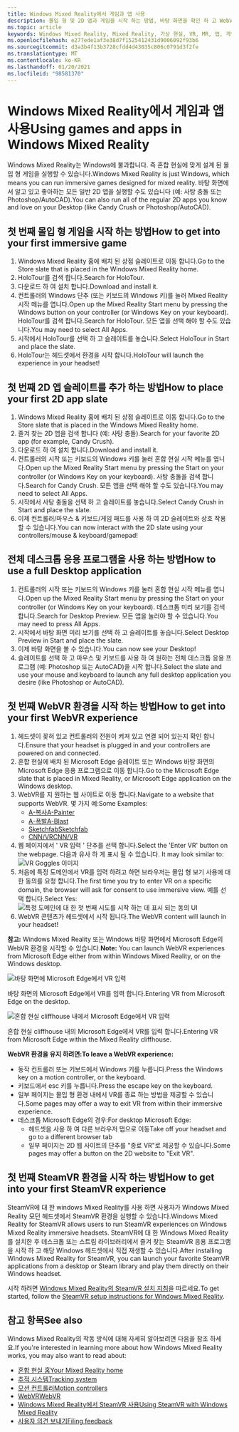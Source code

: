 ```yaml
---
title: Windows Mixed Reality에서 게임과 앱 사용
description: 몰입 형 및 2D 앱과 게임을 시작 하는 방법, 바탕 화면을 확인 하 고 WebVR 및 SteamVR 콘텐츠를 경험해 보세요.
ms.topic: article
keywords: Windows Mixed Reality, Mixed Reality, 가상 현실, VR, MR, 앱, 게임, 데스크톱, SteamVR, WebVR, 스트림
ms.openlocfilehash: e277ede1af3e38d7f1525412431d9006092f93b6
ms.sourcegitcommit: d3a3b4f13b3728cfdd4d43035c806c0791d3f2fe
ms.translationtype: MT
ms.contentlocale: ko-KR
ms.lasthandoff: 01/20/2021
ms.locfileid: "98581370"
---
```

# <a name="using-games-and-apps-in-windows-mixed-reality"></a><span data-ttu-id="d5645-104">Windows Mixed Reality에서 게임과 앱 사용</span><span class="sxs-lookup"><span data-stu-id="d5645-104">Using games and apps in Windows Mixed Reality</span></span>

<span data-ttu-id="d5645-105">Windows Mixed Reality는 Windows에 불과합니다. 즉 혼합 현실에 맞게 설계 된 몰입 형 게임을 실행할 수 있습니다.</span><span class="sxs-lookup"><span data-stu-id="d5645-105">Windows Mixed Reality is just Windows, which means you can run immersive games designed for mixed reality.</span></span> <span data-ttu-id="d5645-106">바탕 화면에서 알고 있고 좋아하는 모든 일반 2D 앱을 실행할 수도 있습니다 (예: 사탕 충돌 또는 Photoshop/AutoCAD).</span><span class="sxs-lookup"><span data-stu-id="d5645-106">You can also run all of the regular 2D apps you know and love on your Desktop (like Candy Crush or Photoshop/AutoCAD).</span></span>

## <a name="how-to-get-into-your-first-immersive-game"></a><span data-ttu-id="d5645-107">첫 번째 몰입 형 게임을 시작 하는 방법</span><span class="sxs-lookup"><span data-stu-id="d5645-107">How to get into your first immersive game</span></span>

1. <span data-ttu-id="d5645-108">Windows Mixed Reality 홈에 배치 된 상점 슬레이트로 이동 합니다.</span><span class="sxs-lookup"><span data-stu-id="d5645-108">Go to the Store slate that is placed in the Windows Mixed Reality home.</span></span>
2. <span data-ttu-id="d5645-109">HoloTour를 검색 합니다.</span><span class="sxs-lookup"><span data-stu-id="d5645-109">Search for HoloTour.</span></span>
3. <span data-ttu-id="d5645-110">다운로드 하 여 설치 합니다.</span><span class="sxs-lookup"><span data-stu-id="d5645-110">Download and install it.</span></span>
4. <span data-ttu-id="d5645-111">컨트롤러의 Windows 단추 (또는 키보드의 Windows 키)를 눌러 Mixed Reality 시작 메뉴를 엽니다.</span><span class="sxs-lookup"><span data-stu-id="d5645-111">Open up the Mixed Reality Start menu by pressing the Windows button on your controller (or Windows Key on your keyboard).</span></span> <span data-ttu-id="d5645-112">HoloTour를 검색 합니다.</span><span class="sxs-lookup"><span data-stu-id="d5645-112">Search for HoloTour.</span></span> <span data-ttu-id="d5645-113">모든 앱을 선택 해야 할 수도 있습니다.</span><span class="sxs-lookup"><span data-stu-id="d5645-113">You may need to select All Apps.</span></span>
5. <span data-ttu-id="d5645-114">시작에서 HoloTour를 선택 하 고 슬레이트를 놓습니다.</span><span class="sxs-lookup"><span data-stu-id="d5645-114">Select HoloTour in Start and place the slate.</span></span>
6. <span data-ttu-id="d5645-115">HoloTour는 헤드셋에서 환경을 시작 합니다.</span><span class="sxs-lookup"><span data-stu-id="d5645-115">HoloTour will launch the experience in your headset!</span></span>

## <a name="how-to-place-your-first-2d-app-slate"></a><span data-ttu-id="d5645-116">첫 번째 2D 앱 슬레이트를 추가 하는 방법</span><span class="sxs-lookup"><span data-stu-id="d5645-116">How to place your first 2D app slate</span></span>

1. <span data-ttu-id="d5645-117">Windows Mixed Reality 홈에 배치 된 상점 슬레이트로 이동 합니다.</span><span class="sxs-lookup"><span data-stu-id="d5645-117">Go to the Store slate that is placed in the Windows Mixed Reality home.</span></span>
2. <span data-ttu-id="d5645-118">즐겨 찾는 2D 앱을 검색 합니다 (예: 사탕 충돌).</span><span class="sxs-lookup"><span data-stu-id="d5645-118">Search for your favorite 2D app (for example, Candy Crush).</span></span>
3. <span data-ttu-id="d5645-119">다운로드 하 여 설치 합니다.</span><span class="sxs-lookup"><span data-stu-id="d5645-119">Download and install it.</span></span>
4. <span data-ttu-id="d5645-120">컨트롤러의 시작 또는 키보드의 Windows 키를 눌러 혼합 현실 시작 메뉴를 엽니다.</span><span class="sxs-lookup"><span data-stu-id="d5645-120">Open up the Mixed Reality Start menu by pressing the Start on your controller (or Windows Key on your keyboard).</span></span> <span data-ttu-id="d5645-121">사탕 충돌을 검색 합니다.</span><span class="sxs-lookup"><span data-stu-id="d5645-121">Search for Candy Crush.</span></span> <span data-ttu-id="d5645-122">모든 앱을 선택 해야 할 수도 있습니다.</span><span class="sxs-lookup"><span data-stu-id="d5645-122">You may need to select All Apps.</span></span>
5. <span data-ttu-id="d5645-123">시작에서 사탕 충돌을 선택 하 고 슬레이트를 놓습니다.</span><span class="sxs-lookup"><span data-stu-id="d5645-123">Select Candy Crush in Start and place the slate.</span></span>
6. <span data-ttu-id="d5645-124">이제 컨트롤러/마우스 & 키보드/게임 패드를 사용 하 여 2D 슬레이트와 상호 작용할 수 있습니다.</span><span class="sxs-lookup"><span data-stu-id="d5645-124">You can now interact with the 2D slate using your controllers/mouse & keyboard/gamepad!</span></span>

## <a name="how-to-use-a-full-desktop-application"></a><span data-ttu-id="d5645-125">전체 데스크톱 응용 프로그램을 사용 하는 방법</span><span class="sxs-lookup"><span data-stu-id="d5645-125">How to use a full Desktop application</span></span>

1. <span data-ttu-id="d5645-126">컨트롤러의 시작 또는 키보드의 Windows 키를 눌러 혼합 현실 시작 메뉴를 엽니다.</span><span class="sxs-lookup"><span data-stu-id="d5645-126">Open up the Mixed Reality Start menu by pressing the Start on your controller (or Windows Key on your keyboard).</span></span> <span data-ttu-id="d5645-127">데스크톱 미리 보기를 검색 합니다.</span><span class="sxs-lookup"><span data-stu-id="d5645-127">Search for Desktop Preview.</span></span> <span data-ttu-id="d5645-128">모든 앱을 눌러야 할 수 있습니다.</span><span class="sxs-lookup"><span data-stu-id="d5645-128">You may need to press All Apps.</span></span>
2. <span data-ttu-id="d5645-129">시작에서 바탕 화면 미리 보기를 선택 하 고 슬레이트를 놓습니다.</span><span class="sxs-lookup"><span data-stu-id="d5645-129">Select Desktop Preview in Start and place the slate.</span></span>
3. <span data-ttu-id="d5645-130">이제 바탕 화면을 볼 수 있습니다.</span><span class="sxs-lookup"><span data-stu-id="d5645-130">You can now see your Desktop!</span></span>
4. <span data-ttu-id="d5645-131">슬레이트를 선택 하 고 마우스 및 키보드를 사용 하 여 원하는 전체 데스크톱 응용 프로그램 (예: Photoshop 또는 AutoCAD)을 시작 합니다.</span><span class="sxs-lookup"><span data-stu-id="d5645-131">Select the slate and use your mouse and keyboard to launch any full desktop application you desire (like Photoshop or AutoCAD).</span></span>

## <a name="how-to-get-into-your-first-webvr-experience"></a><span data-ttu-id="d5645-132">첫 번째 WebVR 환경을 시작 하는 방법</span><span class="sxs-lookup"><span data-stu-id="d5645-132">How to get into your first WebVR experience</span></span>

1. <span data-ttu-id="d5645-133">헤드셋이 꽂혀 있고 컨트롤러의 전원이 켜져 있고 연결 되어 있는지 확인 합니다.</span><span class="sxs-lookup"><span data-stu-id="d5645-133">Ensure that your headset is plugged in and your controllers are powered on and connected.</span></span>
2. <span data-ttu-id="d5645-134">혼합 현실에 배치 된 Microsoft Edge 슬레이트 또는 Windows 바탕 화면의 Microsoft Edge 응용 프로그램으로 이동 합니다.</span><span class="sxs-lookup"><span data-stu-id="d5645-134">Go to the Microsoft Edge slate that is placed in Mixed Reality, or Microsoft Edge application on the Windows desktop.</span></span>
3. <span data-ttu-id="d5645-135">WebVR를 지 원하는 웹 사이트로 이동 합니다.</span><span class="sxs-lookup"><span data-stu-id="d5645-135">Navigate to a website that supports WebVR.</span></span> <span data-ttu-id="d5645-136">몇 가지 예:</span><span class="sxs-lookup"><span data-stu-id="d5645-136">Some Examples:</span></span>
   * [<span data-ttu-id="d5645-137">A-복사</span><span class="sxs-lookup"><span data-stu-id="d5645-137">A-Painter</span></span>](https://aframe.io/a-painter/)
   * [<span data-ttu-id="d5645-138">A-폭발</span><span class="sxs-lookup"><span data-stu-id="d5645-138">A-Blast</span></span>](https://aframe.io/a-blast/)
   * [<span data-ttu-id="d5645-139">Sketchfab</span><span class="sxs-lookup"><span data-stu-id="d5645-139">Sketchfab</span></span>](https://sketchfab.com/)
   * [<span data-ttu-id="d5645-140">CNN/VR</span><span class="sxs-lookup"><span data-stu-id="d5645-140">CNN/VR</span></span>](https://cnn.com/vr)
4. <span data-ttu-id="d5645-141">웹 페이지에서 ' VR 입력 ' 단추를 선택 합니다.</span><span class="sxs-lookup"><span data-stu-id="d5645-141">Select the 'Enter VR' button on the webpage.</span></span> <span data-ttu-id="d5645-142">다음과 유사 하 게 표시 될 수 있습니다. </span><span class="sxs-lookup"><span data-stu-id="d5645-142">It may look similar to:</span></span>\
   ![VR Goggles 이미지](images/75px-enter-vr.png)
5. <span data-ttu-id="d5645-144">처음에 특정 도메인에서 VR를 입력 하려고 하면 브라우저는 몰입 형 보기 사용에 대 한 동의를 요청 합니다.</span><span class="sxs-lookup"><span data-stu-id="d5645-144">The first time you try to enter VR on a specific domain, the browser will ask for consent to use immersive view.</span></span> <span data-ttu-id="d5645-145">예를 선택 합니다.</span><span class="sxs-lookup"><span data-stu-id="d5645-145">Select Yes:</span></span> ![특정 도메인에 대 한 첫 번째 시도를 시작 하는 데 표시 되는 동의 UI](images/1053px-Webvr-consent-ui.png)
6. <span data-ttu-id="d5645-147">WebVR 콘텐츠가 헤드셋에서 시작 됩니다.</span><span class="sxs-lookup"><span data-stu-id="d5645-147">The WebVR content will launch in your headset!</span></span>

<span data-ttu-id="d5645-148">**참고:** Windows Mixed Reality 또는 Windows 바탕 화면에서 Microsoft Edge의 WebVR 환경을 시작할 수 있습니다.</span><span class="sxs-lookup"><span data-stu-id="d5645-148">**Note:** You can launch WebVR experiences from Microsoft Edge either from within Windows Mixed Reality, or on the Windows desktop.</span></span>

![바탕 화면에 Microsoft Edge에서 VR 입력](images/450px-webvr-desktop.png)

<span data-ttu-id="d5645-150">바탕 화면의 Microsoft Edge에서 VR를 입력 합니다.</span><span class="sxs-lookup"><span data-stu-id="d5645-150">Entering VR from Microsoft Edge on the desktop.</span></span>

![혼합 현실 cliffhouse 내에서 Microsoft Edge에서 VR 입력](images/450px-enter-vr-cliffhouse.jpg)

<span data-ttu-id="d5645-152">혼합 현실 cliffhouse 내의 Microsoft Edge에서 VR를 입력 합니다.</span><span class="sxs-lookup"><span data-stu-id="d5645-152">Entering VR from Microsoft Edge within the Mixed Reality cliffhouse.</span></span>

<span data-ttu-id="d5645-153">**WebVR 환경을 유지 하려면:**</span><span class="sxs-lookup"><span data-stu-id="d5645-153">**To leave a WebVR experience:**</span></span>
* <span data-ttu-id="d5645-154">동작 컨트롤러 또는 키보드에서 Windows 키를 누릅니다.</span><span class="sxs-lookup"><span data-stu-id="d5645-154">Press the Windows key on a motion controller, or the keyboard.</span></span>
* <span data-ttu-id="d5645-155">키보드에서 esc 키를 누릅니다.</span><span class="sxs-lookup"><span data-stu-id="d5645-155">Press the escape key on the keyboard.</span></span>
* <span data-ttu-id="d5645-156">일부 페이지는 몰입 형 환경 내에서 VR를 종료 하는 방법을 제공할 수 있습니다.</span><span class="sxs-lookup"><span data-stu-id="d5645-156">Some pages may offer a way to exit VR from within their immersive experience.</span></span>
* <span data-ttu-id="d5645-157">데스크톱 Microsoft Edge의 경우:</span><span class="sxs-lookup"><span data-stu-id="d5645-157">For desktop Microsoft Edge:</span></span>
  * <span data-ttu-id="d5645-158">헤드셋을 사용 하 여 다른 브라우저 탭으로 이동</span><span class="sxs-lookup"><span data-stu-id="d5645-158">Take off your headset and go to a different browser tab</span></span>
  * <span data-ttu-id="d5645-159">일부 페이지는 2D 웹 사이트의 단추를 "종료 VR"로 제공할 수 있습니다.</span><span class="sxs-lookup"><span data-stu-id="d5645-159">Some pages may offer a button on the 2D website to "Exit VR".</span></span>

## <a name="how-to-get-into-your-first-steamvr-experience"></a><span data-ttu-id="d5645-160">첫 번째 SteamVR 환경을 시작 하는 방법</span><span class="sxs-lookup"><span data-stu-id="d5645-160">How to get into your first SteamVR experience</span></span>

<span data-ttu-id="d5645-161">SteamVR에 대 한 windows Mixed Reality를 사용 하면 사용자가 Windows Mixed Reality 모던 헤드셋에서 SteamVR 환경을 실행할 수 있습니다.</span><span class="sxs-lookup"><span data-stu-id="d5645-161">Windows Mixed Reality for SteamVR allows users to run SteamVR experiences on Windows Mixed Reality immersive headsets.</span></span> <span data-ttu-id="d5645-162">SteamVR에 대 한 Windows Mixed Reality를 설치한 후 데스크톱 또는 스트림 라이브러리에서 즐겨 찾는 SteamVR 응용 프로그램을 시작 하 고 해당 Windows 헤드셋에서 직접 재생할 수 있습니다.</span><span class="sxs-lookup"><span data-stu-id="d5645-162">After installing  Windows Mixed Reality for SteamVR, you can launch your favorite SteamVR applications from a desktop or Steam library and play them directly on their Windows headset.</span></span>

<span data-ttu-id="d5645-163">시작 하려면 [Windows Mixed Reality의 SteamVR 설치 지침](./using-steamvr-with-windows-mixed-reality.md)을 따르세요.</span><span class="sxs-lookup"><span data-stu-id="d5645-163">To get started, follow the [SteamVR setup instructions for Windows Mixed Reality](./using-steamvr-with-windows-mixed-reality.md).</span></span>

## <a name="see-also"></a><span data-ttu-id="d5645-164">참고 항목</span><span class="sxs-lookup"><span data-stu-id="d5645-164">See also</span></span>

<span data-ttu-id="d5645-165">Windows Mixed Reality의 작동 방식에 대해 자세히 알아보려면 다음을 참조 하세요.</span><span class="sxs-lookup"><span data-stu-id="d5645-165">If you're interested in learning more about how Windows Mixed Reality works, you may also want to read about:</span></span>
* [<span data-ttu-id="d5645-166">혼합 현실 홈</span><span class="sxs-lookup"><span data-stu-id="d5645-166">Your Mixed Reality home</span></span>](your-mixed-reality-home.md)
* [<span data-ttu-id="d5645-167">추적 시스템</span><span class="sxs-lookup"><span data-stu-id="d5645-167">Tracking system</span></span>](tracking-system.md)
* [<span data-ttu-id="d5645-168">모션 컨트롤러</span><span class="sxs-lookup"><span data-stu-id="d5645-168">Motion controllers</span></span>](controllers-in-wmr.md)
* [<span data-ttu-id="d5645-169">WebVR</span><span class="sxs-lookup"><span data-stu-id="d5645-169">WebVR</span></span>](webvr.md)
* [<span data-ttu-id="d5645-170">Windows Mixed Reality에서 SteamVR 사용</span><span class="sxs-lookup"><span data-stu-id="d5645-170">Using SteamVR with Windows Mixed Reality</span></span>](using-steamvr-with-windows-mixed-reality.md)
* [<span data-ttu-id="d5645-171">사용자 의견 보내기</span><span class="sxs-lookup"><span data-stu-id="d5645-171">Filing feedback</span></span>](filing-feedback.md)
